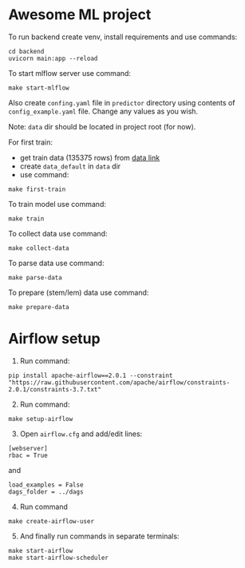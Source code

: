 # Awesome ML project

To run backend create venv, install requirements and use commands:
```
cd backend
uvicorn main:app --reload
```

To start mlflow server use command:
```
make start-mlflow
```

Also create `confing.yaml` file in `predictor` directory using contents of `config_example.yaml` file. 
Change any values as you wish.

Note: `data` dir should be located in project root (for now).

For first train:
- get train data (135375 rows) from [data link](https://drive.google.com/file/d/1CUFGUZZWPu3BW1_in75HNgoWe_fz078z/view?usp=sharing)
- create `data_default` in `data` dir
- use command:
```
make first-train
```

To train model use command:
```
make train
```

To collect data use command:
```
make collect-data
```

To parse data use command:
```
make parse-data
```

To prepare (stem/lem) data use command:
```
make prepare-data
```

# Airflow setup
1. Run command:
```
pip install apache-airflow==2.0.1 --constraint "https://raw.githubusercontent.com/apache/airflow/constraints-2.0.1/constraints-3.7.txt"
```

2. Run command:
```
make setup-airflow
```

3. Open `airflow.cfg` and add/edit lines:
```
[webserver]
rbac = True
```
and
```
load_examples = False
dags_folder = ../dags
```

4. Run command
```
make create-airflow-user
```
5. And finally run commands in separate terminals:
```
make start-airflow
make start-airflow-scheduler
```
